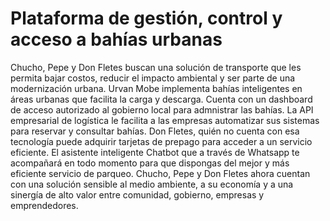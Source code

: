 # Plataforma de gestión, control y acceso a bahías urbanas

Chucho, Pepe y Don Fletes buscan una solución de transporte que les permita bajar costos, reducir el impacto ambiental y ser parte de una modernización urbana. Urvan Mobe implementa bahías inteligentes en áreas urbanas que facilita la carga y descarga. Cuenta con un dashboard de acceso autorizado al gobierno local para admnistrar las bahías. La API empresarial de logística le facilita a las empresas automatizar sus sistemas para reservar y consultar bahías. Don Fletes, quién no cuenta con esa tecnología puede adquirir tarjetas de prepago para acceder a un servicio eficiente. El asistente inteligente Chatbot que a través de Whatsapp te acompañará en todo momento para que dispongas del mejor y más eficiente servicio de parqueo. Chucho, Pepe y Don Fletes ahora cuentan con una solución sensible al medio ambiente, a su economía y a una sinergía de alto valor entre comunidad, gobierno, empresas y emprendedores.
